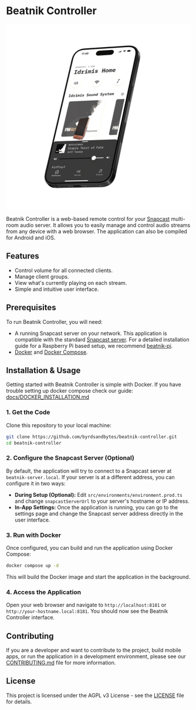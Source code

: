 # Beatnik Controller

![Beatnik Dashboard Screen](docs/images/iphone15_screen.webp)

Beatnik Controller is a web-based remote control for your [Snapcast](https://github.com/badaix/snapcast) multi-room audio server. It allows you to easily manage and control audio streams from any device with a web browser. The application can also be compiled for Android and iOS.

## Features

-   Control volume for all connected clients.
-   Manage client groups.
-   View what's currently playing on each stream.
-   Simple and intuitive user interface.

## Prerequisites

To run Beatnik Controller, you will need:

-   A running Snapcast server on your network. This application is compatible with the standard [Snapcast server](https://github.com/badaix/snapcast). For a detailed installation guide for a Raspberry Pi based setup, we recommend [beatnik-pi](https://github.com/byrdsandbytes/beatnik-pi).
-   [Docker](https://www.docker.com/get-started) and [Docker Compose](https://docs.docker.com/compose/install/).

## Installation & Usage

Getting started with Beatnik Controller is simple with Docker.
If you have trouble setting up docker compose check our guide: [docs/DOCKER_INSTALLATION.md](DOCKER_INSTALLATION.md)

### 1. Get the Code

Clone this repository to your local machine:

```bash
git clone https://github.com/byrdsandbytes/beatnik-controller.git
cd beatnik-controller
```

### 2. Configure the Snapcast Server (Optional)

By default, the application will try to connect to a Snapcast server at `beatnik-server.local`. If your server is at a different address, you can configure it in two ways:

-   **During Setup (Optional):** Edit `src/environments/environment.prod.ts` and change `snapcastServerUrl` to your server's hostname or IP address.
-   **In-App Settings:** Once the application is running, you can go to the settings page and change the Snapcast server address directly in the user interface.

### 3. Run with Docker

Once configured, you can build and run the application using Docker Compose:

```bash
docker compose up -d
```

This will build the Docker image and start the application in the background.

### 4. Access the Application

Open your web browser and navigate to `http://localhost:8181` or `http://your-hostname.local:8181`. You should now see the Beatnik Controller interface.

## Contributing

If you are a developer and want to contribute to the project, build mobile apps, or run the application in a development environment, please see our [CONTRIBUTING.md](CONTRIBUTING.md) file for more information.

## License

This project is licensed under the AGPL v3 License - see the [LICENSE](LICENSE) file for details.


